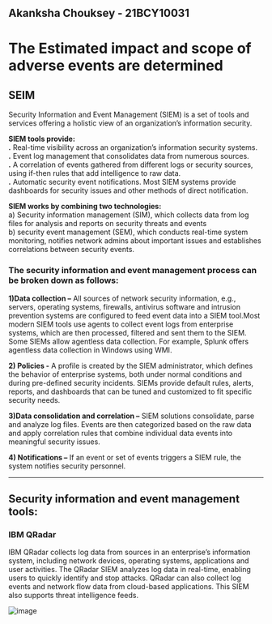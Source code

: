 ## Akanksha Chouksey - 21BCY10031
<h1>The Estimated impact and scope of adverse events are determined</h1>

<h2>SEIM</h2>
Security Information and Event Management (SIEM) is a set of tools and services offering a holistic view of an organization’s information security.<br>

**SIEM tools provide:**<br>
**.** Real-time visibility across an organization’s information security systems.<br>
**.** Event log management that consolidates data from numerous sources.<br>
**.** A correlation of events gathered from different logs or security sources, using if-then rules that add intelligence to raw data.<br>
**.** Automatic security event notifications. Most SIEM systems provide dashboards for security issues and other methods of direct notification.<br>

**SIEM works by combining two technologies:**<br>
a) Security information management (SIM), which collects data from log files for analysis and reports on security threats and events <br>
b) security event management (SEM), which conducts real-time system monitoring, notifies network admins about important issues and establishes correlations between security events.<br>

<h3>The security information and event management process can be broken down as follows:</h3>

**1)Data collection –** All sources of network security information, e.g., servers, operating systems, firewalls, antivirus software and intrusion prevention systems are configured to feed event data into a SIEM tool.Most modern SIEM tools use agents to collect event logs from enterprise systems, which are then processed, filtered and sent them to the SIEM. Some SIEMs allow agentless data collection. For example, Splunk offers agentless data collection in Windows using WMI.<br>

**2) Policies -**  A profile is created by the SIEM administrator, which defines the behavior of enterprise systems, both under normal conditions and during pre-defined security incidents. SIEMs provide default rules, alerts, reports, and dashboards that can be tuned and customized to fit specific security needs.<br>

**3)Data consolidation and correlation –**  SIEM solutions consolidate, parse and analyze log files. Events are then categorized based on the raw data and apply correlation rules that combine individual data events into meaningful security issues.<br>

**4) Notifications –** If an event or set of events triggers a SIEM rule, the system notifies security personnel.
<hr>
<h2>Security information and event management tools:</h2>
<h3>IBM QRadar</h3>
IBM QRadar collects log data from sources in an enterprise’s information system, including network devices, operating systems, applications and user activities.
The QRadar SIEM analyzes log data in real-time, enabling users to quickly identify and stop attacks. QRadar can also collect log events and network flow data from cloud-based applications. This SIEM also supports threat intelligence feeds.<br>

![image](https://github.com/hiyasharma/Team-Detect-vulnerabilities/assets/100219040/c5d30559-25af-42da-8b77-5e8815b4aecc)
